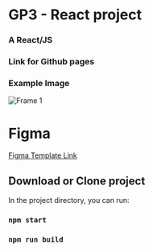# GP3 - React project

### A React/JS 

### Link for Github pages


### Example Image
![Frame 1](https://user-images.githubusercontent.com/61090031/147846508-c7a58ecd-c4b4-4521-96c0-b8d0de5334ef.png)

# Figma
[ Figma Template Link ](https://www.figma.com/file/lz9lLpFHMxHm2odnwM3R0z/gpt3?node-id=0%3A15)

## Download or Clone project

In the project directory, you can run:

### `npm start`
### `npm run build`


